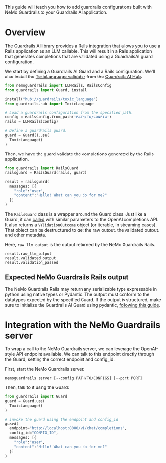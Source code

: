 This guide will teach you how to add guardrails configurations built with NeMo Guardrails to your Guardrails AI application.

# Overview

The Guardrails AI library provides a Rails integration that allows you to use a Rails application as an LLM callable. This will result in a Rails application that generates completions that are validated using a GuardrailsAI guard configuration.

We start by defining a Guardrails AI Guard and a Rails configuration. We'll also install the [ToxicLanguage validator](https://hub.guardrailsai.com/validator/guardrails/toxic_language) from the [Guardrails AI Hub](https://hub.guardrailsai.com/).

```python
from nemoguardrails import LLMRails, RailsConfig
from guardrails import Guard, install

install("hub://guardrails/toxic_language")
from guardrails.hub import ToxicLanguage

# Load a guardrails configuration from the specified path.
config = RailsConfig.from_path("PATH/TO/CONFIG")
rails = LLMRails(config)

# Define a guardrails guard.
guard = Guard().use(
  ToxicLanguage()
)
```

Then, we have the guard validate the completions generated by the Rails application.

```python
from guardrails import RailsGuard
railsguard = RailsGuard(rails, guard)

result = railsguard(
  messages: [{
    "role":"user",
    "content":"Hello! What can you do for me?"
  }]
)
```

The `RailsGuard` class is a wrapper around the Guard class. Just like a Guard, it can [called](https://www.guardrailsai.com/docs/api_reference_markdown/guards#__call__) with similar parameters to the OpenAI completions API. It also returns a `ValidationOutcome` object (or iterable, in streaming cases). That object can be destructured to get the raw output, the validated output, and other metadata.

Here, `raw_llm_output` is the output returned by the NeMo Guardrails Rails.

```
result.raw_llm_output
result.validated_output
result.validation_passed
```

## Expected NeMo Guardrails Rails output

The NeMo Guardrails Rails may return any serializable type expressable in python using native types or Pydantic. The output must conform to the datatypes expected by the specified Guard. If the output is structured, make sure to initialize the Guardrails AI Guard using pydantic, [following this guide](https://www.guardrailsai.com/docs/how_to_guides/generate_structured_data).

# Integration with the NeMo Guardrails server

To wrap a call to the NeMo Guardrails server, we can leverage the OpenAI-style API endpoint available. We can talk to this endpoint directly through the Guard, setting the correct endpoint and config_id.


First, start the NeMo Guardrails server:

```bash
nemoguardrails server [--config PATH/TO/CONFIGS] [--port PORT]
```

Then, talk to it using the Guard:

```python
from guardrails import Guard
guard = Guard.use(
  ToxicLanguage()
)

# invoke the guard using the endpoint and config_id
guard(
  endpoint="http://localhost:8000/v1/chat/completions",
  config_id="CONFIG_ID",
  messages: [{
    "role":"user",
    "content":"Hello! What can you do for me?"
  }]
)
```
